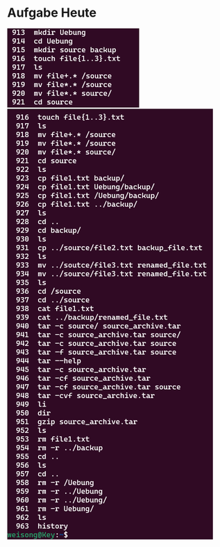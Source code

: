 # Aufgabe Heute

![linux_1](/images/Screenshot%202025-07-02%20163719.png)
![linux_2](/images/Screenshot%202025-07-02%20163647.png)
